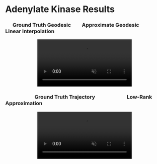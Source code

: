 # Adenylate Kinase Results

###  &nbsp; &nbsp; &nbsp; Ground Truth Geodesic &nbsp; &nbsp; &nbsp; &nbsp; Approximate Geodesic &nbsp; &nbsp; &nbsp; &nbsp;  &nbsp; &nbsp; Linear Interpolation

<div style="text-align:center;">
  <video autoplay loop muted style="max-width:100%; max-height:100%; margin: 0 auto;">
    <source src="geodesic_trajectory_vs_geodesic_vs_linear.mp4" type="video/mp4">
    Your browser does not support the video tag.
  </video>
</div>

### &nbsp; &nbsp; &nbsp; &nbsp; &nbsp; &nbsp; &nbsp; &nbsp; &nbsp; &nbsp; &nbsp; &nbsp; Ground Truth Trajectory &nbsp; &nbsp; &nbsp; &nbsp; &nbsp; &nbsp; &nbsp; &nbsp; &nbsp; &nbsp;  &nbsp; &nbsp; &nbsp;Low-Rank Approximation

<div style="text-align:center;">
  <video autoplay loop muted style="max-width:100%; max-height:100%; margin: 0 auto;">
    <source src="trajectory_vs_low_rank_approximation.mp4" type="video/mp4">
    Your browser does not support the video tag.
  </video>
</div>
